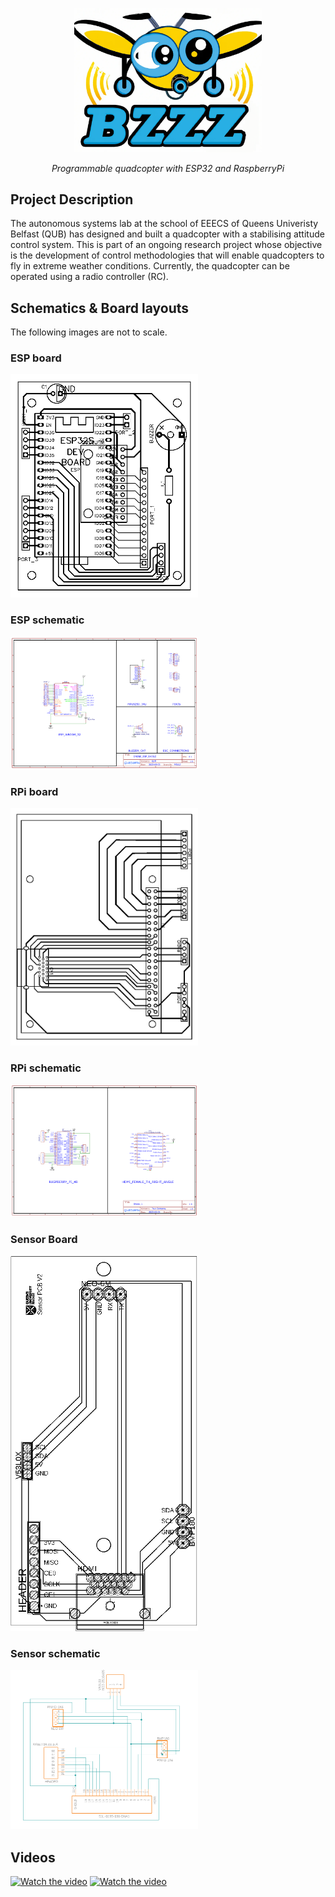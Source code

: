 <p align="center">
<img width="300" alt="bzzz-logo" src="design/logo/bzzz-logo.png">
</p>

<p align="center">
<em>Programmable quadcopter with ESP32 and RaspberryPi</em>
</p>


## Project Description
The autonomous systems lab at the school of EEECS of Queens Univeristy Belfast (QUB) has designed and built a quadcopter with a stabilising attitude control system. This is part of an ongoing research project whose objective is the development of control methodologies that will enable quadcopters to fly in extreme weather conditions. Currently, the quadcopter can be operated using a radio controller (RC).

## Schematics & Board layouts
The following images are not to scale.
### ESP board
<img width="300" src="design/PCBs/ESP_BOARD/PCB_ESP_SHIELD_PCB_2023-06-13.png">

### ESP schematic
<img width="300" src="design/PCBs/ESP_BOARD/Schematic_DRONE_ESP_SHIELD_2023-06-05.png">

### RPi board
<img width="300" src="design/PCBs/PI_BOARD/PCB_PCB_DRONE_RPI_SHIELD_2023-06-18.png">

### RPi schematic
<img width="300" src="design/PCBs/PI_BOARD/Schematic_DRONE_RPI_SHIELD_2023-06-18.png">

### Sensor Board
<img width="300" height = "600" src="design/PCBs/SENSOR_BOARD_V3/SCHEMATICS/Sensor board layout picture.png">

### Sensor schematic
<img width="300" src="design/PCBs/SENSOR_BOARD_V2/SCHEMATICS/Sensor board schematic image.png">

## Videos 

[![Watch the video](https://img.youtube.com/vi/7mFDusj9uvs/hqdefault.jpg)](https://youtu.be/7mFDusj9uvs)
[![Watch the video](https://img.youtube.com/vi/eGNW_-LX130/hqdefault.jpg)](https://youtu.be/eGNW_-LX130)
